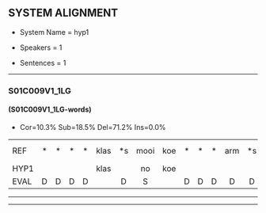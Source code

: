 
## SYSTEM ALIGNMENT

- System Name = hyp1

- Speakers = 1

- Sentences = 1

---

### S01C009V1_1LG

#### (S01C009V1_1LG-words)

- Cor=10.3%	Sub=18.5%	Del=71.2%	Ins=0.0%

|  |  |  |  |  |  |  |  |  |  |  |  |  |  |  |  |  |  |  |  |  |  |  |  |  |  |  |  |  |  |  |  |  |  |  |  |  |  |  |  |  |  |  |  |  |  |  |  |  |  |  |  |  |  |  |  |  |  |  |  |  |  |  |  |  |  |  |  |  |  |  |  |  |  |  |  |  |  |  |  |  |  |  |  |  |  |  |  |  |  |  |  |  |  |  |  |  |  |  |  |  |  |  |  |  |  |  |  |  |  |  |  |  |  |  |  |  |  |  |  |  |  |  |  |  |  |  |  |  |  |  |  |  |  |  |  |  |  |  |  |  |  |  |  |  |  |  |
|:--- |:---:|:---:|:---:|:---:|:---:|:---:|:---:|:---:|:---:|:---:|:---:|:---:|:---:|:---:|:---:|:---:|:---:|:---:|:---:|:---:|:---:|:---:|:---:|:---:|:---:|:---:|:---:|:---:|:---:|:---:|:---:|:---:|:---:|:---:|:---:|:---:|:---:|:---:|:---:|:---:|:---:|:---:|:---:|:---:|:---:|:---:|:---:|:---:|:---:|:---:|:---:|:---:|:---:|:---:|:---:|:---:|:---:|:---:|:---:|:---:|:---:|:---:|:---:|:---:|:---:|:---:|:---:|:---:|:---:|:---:|:---:|:---:|:---:|:---:|:---:|:---:|:---:|:---:|:---:|:---:|:---:|:---:|:---:|:---:|:---:|:---:|:---:|:---:|:---:|:---:|:---:|:---:|:---:|:---:|:---:|:---:|:---:|:---:|:---:|:---:|:---:|:---:|:---:|:---:|:---:|:---:|:---:|:---:|:---:|:---:|:---:|:---:|:---:|:---:|:---:|:---:|:---:|:---:|:---:|:---:|:---:|:---:|:---:|:---:|:---:|:---:|:---:|:---:|:---:|:---:|:---:|:---:|:---:|:---:|:---:|:---:|:---:|:---:|:---:|:---:|:---:|:---:|:---:|:---:|:---:|:---:|
| REF | * | * | * | * | klas | *s | mooi | koe | * | * | * | arm | *s | groei | groei | * | * | * | * | * | strand*(sieraden) | * | bed | * | * | * | * | eerst | voor | * | draai*(daar) | * | *s | * | sjaal | * | * | * | * | * | herfst | * | duur*(deur) | * | * | * | * | * | straat | *s | leeuw | *s | clown | * | * | * | hoek | * | * | * | krant | hout*(oud) | * | * | * | * | vriend | *(vrienden) | gauw | *s | chips | * | * | * | groen | feest | * | * | * | reis | jas | huis | * | * | * | * | * | paard*(paarden) | * | vijf | * | * | * | * | * | * | * | muts | *s | * | * | * | *s | nieuw*(meeuw) | * | * | * | kind | * | * | *s | bang | oog | * | * | * | * | * | * | * | zacht | * | * | schoen | schoen | * | * | * | * | * | * | * | * | plas | neus | * | *s | * | * | knoop | * | * | * | * | * | plank |
| HYP1 |  |  |  |  | klas |  | no | koe |  |  |  |  |  |  |  |  |  |  |  |  |  |  | um | groo | go | grude | mep | eerst | voor |  |  |  |  |  |  |  |  |  |  | ja | herfst |  |  |  |  |  | je | d | straat |  |  |  |  |  |  | shoden | hoek |  |  |  | krant |  |  |  |  |  |  |  |  |  |  | hout | vren | de | vrne | taal | scheeps | gehonen | veest | rais | jas |  |  |  |  |  | hu | de | aarden | vijf |  |  |  |  |  |  |  |  |  |  |  |  |  |  |  |  |  |  |  |  |  |  |  |  |  |  |  |  |  | net | m | og | ahet | schoen | schoen |  |  |  |  |  |  |  |  | plas |  |  |  |  | neers | knoop |  |  |  |  |  | plank |
| EVAL | D | D | D | D |  | D | S |  | D | D | D | D | D | D | D | D | D | D | D | D | D | D | S | S | S | S | S |  |  | D | D | D | D | D | D | D | D | D | D | S |  | D | D | D | D | D | S | S |  | D | D | D | D | D | D | S |  | D | D | D |  | D | D | D | D | D | D | D | D | D | D | S | S | S | S | S | S | S | S | S |  | D | D | D | D | D | S | S | S |  | D | D | D | D | D | D | D | D | D | D | D | D | D | D | D | D | D | D | D | D | D | D | D | D | D | D | D | D | D | S | S | S | S |  |  | D | D | D | D | D | D | D | D |  | D | D | D | D | S |  | D | D | D | D | D |  |
---

---
